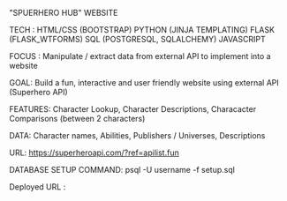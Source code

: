 "SPUERHERO HUB" WEBSITE

TECH : 
HTML/CSS (BOOTSTRAP) 
PYTHON (JINJA TEMPLATING)
FLASK (FLASK_WTFORMS)
SQL (POSTGRESQL, SQLALCHEMY)
JAVASCRIPT

FOCUS :
Manipulate / extract data from external API to implement into a website

GOAL:
Build a fun, interactive and user friendly website using external API (Superhero API)

FEATURES:
Character Lookup, 
Character Descriptions,
Characacter Comparisons (between 2 characters) 

DATA:
Character names,
Abilities,
Publishers / Universes,
Descriptions

URL: https://superheroapi.com/?ref=apilist.fun

DATABASE SETUP COMMAND:
psql -U username -f setup.sql

Deployed URL : 